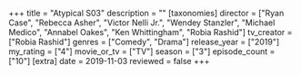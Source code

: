 +++
title = "Atypical S03"
description = ""
[taxonomies]
director = ["Ryan Case", "Rebecca Asher", "Victor Nelli Jr.", "Wendey Stanzler", "Michael Medico", "Annabel Oakes", "Ken Whittingham", "Robia Rashid"] 
tv_creator = ["Robia Rashid"]
genres = ["Comedy", "Drama"]
release_year = ["2019"]
my_rating = ["4"]
movie_or_tv = ["TV"]
season = ["3"]
episode_count = ["10"]
[extra]
date = 2019-11-03
reviewed = false
+++

